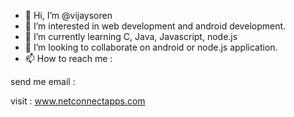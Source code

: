 - 👋 Hi, I’m @vijaysoren
- 👀 I’m interested in web development and android development.
- 🌱 I’m currently learning C, Java, Javascript, node.js
- 💞️ I’m looking to collaborate on android or node.js application.
- 📫 How to reach me :
        
 send me email :
 

 visit : www.netconnectapps.com

<!---
vijaysoren/vijaysoren is a ✨ special ✨ repository because its `README.md` (this file) appears on your GitHub profile.
You can click the Preview link to take a look at your changes.
--->
